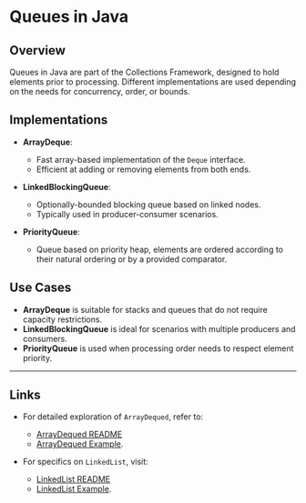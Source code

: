 # Queues in Java

## Overview

Queues in Java are part of the Collections Framework, designed to hold elements prior to processing. Different implementations are used depending on the needs for concurrency, order, or bounds.

## Implementations

- **ArrayDeque**:
  - Fast array-based implementation of the `Deque` interface.
  - Efficient at adding or removing elements from both ends.

- **LinkedBlockingQueue**:
  - Optionally-bounded blocking queue based on linked nodes.
  - Typically used in producer-consumer scenarios.

- **PriorityQueue**:
  - Queue based on priority heap, elements are ordered according to their natural ordering or by a provided comparator.

## Use Cases

- **ArrayDeque** is suitable for stacks and queues that do not require capacity restrictions.
- **LinkedBlockingQueue** is ideal for scenarios with multiple producers and consumers.
- **PriorityQueue** is used when processing order needs to respect element priority.

---

## Links

- For detailed exploration of `ArrayDequed`, refer to:
  - [ArrayDequed README](./Lists/ArrayDequeds/ArrayDequeds-README.md)
  - [ArrayDequed Example](./Lists/ArrayDequed/ArrayDequedExample.java).

- For specifics on `LinkedList`, visit:
  - [LinkedList README](./Lists/LinkedLists/README.md)
  - [LinkedList Example](./Lists/LinkedLists/LinkedListExample.java).